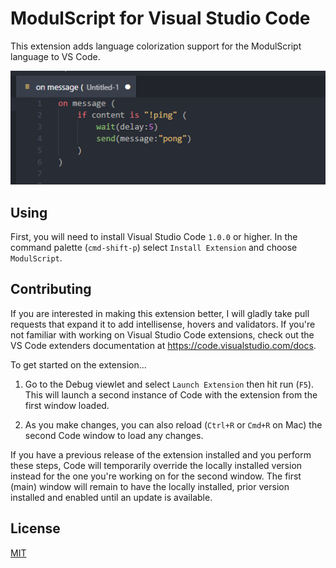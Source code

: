 # ModulScript for Visual Studio Code

This extension adds language colorization support for the ModulScript language to VS Code.

![IDE](https://raw.githubusercontent.com/kajdev/vscode-modulscript/main/example.png)

## Using

First, you will need to install Visual Studio Code `1.0.0` or higher. In the command palette (`cmd-shift-p`) select `Install Extension` and choose `ModulScript`.

## Contributing

If you are interested in making this extension better, I will gladly take pull requests that expand it to add intellisense, hovers and validators. If you're not familiar with working on Visual Studio Code extensions, check out the VS Code extenders documentation at
https://code.visualstudio.com/docs.

To get started on the extension...

1. Go to the Debug viewlet and select `Launch Extension` then hit run (`F5`). This will launch a second instance of Code with the extension from the first window loaded.

2. As you make changes, you can also reload (`Ctrl+R` or `Cmd+R` on Mac) the second Code window to load any changes.

If you have a previous release of the extension installed and you perform these steps, Code will temporarily override the locally installed version instead for the one you're working on for the second window. The first (main) window will remain to have the locally installed, prior version installed and enabled until an update is available.

## License
[MIT](LICENSE)
